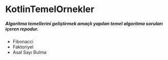 # KotlinTemelOrnekler
##### Algoritma temellerini geliştirmek amaçlı yapılan temel algoritma soruları içeren repodur.
* Fibonacci
* Faktoriyel
* Asal Sayı Bulma 

